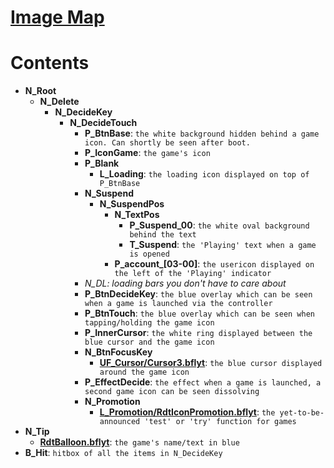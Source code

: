 # [Image Map](RdtBtnIconGame.bflyt-map)
# Contents
- **N_Root**
    - **N_Delete**
        - **N_DecideKey**
            - **N_DecideTouch**
                - **P_BtnBase**: `the white background hidden behind a game icon. Can shortly be seen after boot.`
                - **P_IconGame**: `the game's icon`
                - **P_Blank**
                    - **L_Loading**: `the loading icon displayed on top of P_BtnBase`
                - **N_Suspend**
                    - **N_SuspendPos**
                        - **N_TextPos**
                            - **P_Suspend_00**: `the white oval background behind the text`
                            - **T_Suspend**: `the 'Playing' text when a game is opened`
                        - **P_account_[03-00]**: `the usericon displayed on the left of the 'Playing' indicator`
                - *N_DL: loading bars you don't have to care about*
                - **P_BtnDecideKey**: `the blue overlay which can be seen when a game is launched via the controller`
                - **P_BtnTouch**: `the blue overlay which can be seen when tapping/holding the game icon`
                - **P_InnerCursor**: `the white ring displayed between the blue cursor and the game icon`
                - **N_BtnFocusKey**
                    - **[UF_Cursor/Cursor3.bflyt](ResidentMenu-Cursor3.bflyt)**: `the blue cursor displayed around the game icon`
                - **P_EffectDecide**: `the effect when a game is launched, a second game icon can be seen dissolving` 
                - **N_Promotion**
                    - **[L_Promotion/RdtIconPromotion.bflyt](ResidentMenu-RdtIconPromotion.bflyt)**: `the yet-to-be-announced 'test' or 'try' function for games`
- **N_Tip**
    - **[RdtBalloon.bflyt](ResidentMenu-RdtBalloon.bflyt)**: `the game's name/text in blue`
- **B_Hit**: `hitbox of all the items in N_DecideKey`